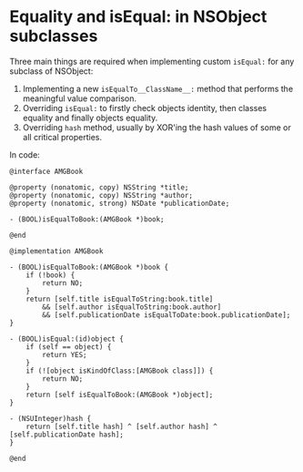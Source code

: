 # Equality and isEqual: in NSObject subclasses

Three main things are required when implementing custom `isEqual:` for any subclass of NSObject:

1. Implementing a new `isEqualTo__ClassName__:` method that performs the meaningful value comparison.
2. Overriding `isEqual:` to firstly check objects identity, then classes equality and finally objects equality.
3. Overriding `hash` method, usually by XOR'ing the hash values of some or all critical properties.

In code:

```objc
@interface AMGBook

@property (nonatomic, copy) NSString *title;
@property (nonatomic, copy) NSString *author;
@property (nonatomic, strong) NSDate *publicationDate;

- (BOOL)isEqualToBook:(AMGBook *)book;

@end
```

```objc
@implementation AMGBook

- (BOOL)isEqualToBook:(AMGBook *)book {
    if (!book) {
        return NO;
    }
    return [self.title isEqualToString:book.title]
        && [self.author isEqualToString:book.author]
        && [self.publicationDate isEqualToDate:book.publicationDate];
}

- (BOOL)isEqual:(id)object {
    if (self == object) {
        return YES;
    }
    if (![object isKindOfClass:[AMGBook class]]) {
        return NO; 
    }
    return [self isEqualToBook:(AMGBook *)object];
}

- (NSUInteger)hash {
    return [self.title hash] ^ [self.author hash] ^ [self.publicationDate hash];
}

@end
```
